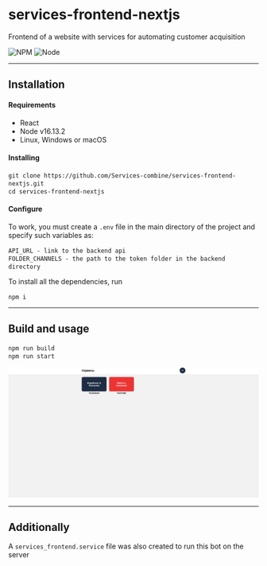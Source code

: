 # services-frontend-nextjs

Frontend of a website with services for automating customer acquisition

![NPM][npm-version] ![Node][node-version]

---
## Installation

#### Requirements
* React 
* Node v16.13.2
* Linux, Windows or macOS

#### Installing
```
git clone https://github.com/Services-combine/services-frontend-nextjs.git
cd services-frontend-nextjs   
```

#### Configure
To work, you must create a `.env` file in the main directory of the project and specify such variables as:
```
API_URL - link to the backend api
FOLDER_CHANNELS - the path to the token folder in the backend directory
```

To install all the dependencies, run
```
npm i
```

---
## Build and usage
```
npm run build
npm run start
```
![alt text](img/services.png)

---
## Additionally
A `services_frontend.service` file was also created to run this bot on the server

[npm-version]: https://img.shields.io/static/v1?label=NPM&message=v8.1.2&color=blue
[node-version]: https://img.shields.io/static/v1?label=Node&message=v16.13.2&color=blue